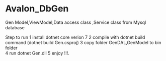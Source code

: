 # Avalon_DbGen
Gen Model,ViewModel,Data access class ,Service class   from Mysql database

Step to run
1 install dotnet core verion 7 
2 compile with dotnet build command (dotnet build Gen.csproj) 
3 copy folder GenDAL,GenModel to bin folder  
4 run dotnet Gen.dll 
5 enjoy !!!. 
